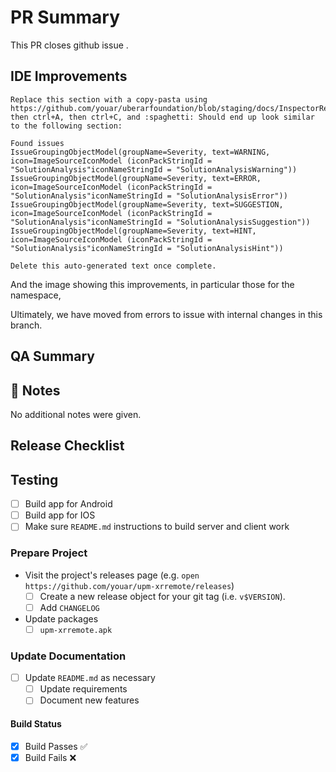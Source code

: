 <!---
	Leaving any section of the following PR blank can result in requested changes for the PR, and will most-likely not be considered until all the sections are _meaningfully_ filled out. Any text, which is not commented should be included in the PR. Please, do not delete it. 
--->

# PR Summary 

This PR closes github issue <!--- Place #NUM here, e.g. #102 --->. <!--- Please any further summary here. Generics like what this issues solved in 1 setnence or less, and the highlights from the associated issue that are helpful are always good to include here - also, feel free to mention anyone that may need to look at this PR. --->

## IDE Improvements 

```
Replace this section with a copy-pasta using https://github.com/youar/uberarfoundation/blob/staging/docs/InspectorResultsRider.png, then ctrl+A, then ctrl+C, and :spaghetti: Should end up look similar to the following section: 

Found issues
IssueGroupingObjectModel(groupName=Severity, text=WARNING, icon=ImageSourceIconModel (iconPackStringId = "SolutionAnalysis"iconNameStringId = "SolutionAnalysisWarning"))
IssueGroupingObjectModel(groupName=Severity, text=ERROR, icon=ImageSourceIconModel (iconPackStringId = "SolutionAnalysis"iconNameStringId = "SolutionAnalysisError"))
IssueGroupingObjectModel(groupName=Severity, text=SUGGESTION, icon=ImageSourceIconModel (iconPackStringId = "SolutionAnalysis"iconNameStringId = "SolutionAnalysisSuggestion"))
IssueGroupingObjectModel(groupName=Severity, text=HINT, icon=ImageSourceIconModel (iconPackStringId = "SolutionAnalysis"iconNameStringId = "SolutionAnalysisHint"))

Delete this auto-generated text once complete. 
```

And the image showing this improvements, in particular those for the <!--- Particular Namespace ---> namespace, 

<!--- 
Please add an image of the error list here, similar to  
![image](https://user-images.githubusercontent.com/13577108/86987069-0bec5600-c14a-11ea-8394-99b931d4c353.png)
---->

Ultimately, we have moved from <!--- Starting Error Num ---> errors to <!--- Ending Error Num ---> issue with internal changes in this branch.

## QA Summary 

## :ledger: Notes

No additional notes were given.

## Release Checklist

## Testing
- [ ] Build app for Android
- [ ] Build app for IOS
- [ ] Make sure `README.md` instructions to build server and client work

### Prepare Project

- Visit the project's releases page (e.g. `open https://github.com/youar/upm-xrremote/releases`)
	- [ ] Create a new release object for your git tag (i.e. `v$VERSION`).
	- [ ] Add `CHANGELOG`
- Update packages
	- [ ] `upm-xrremote.apk`

### Update Documentation
- [ ] Update `README.md` as necessary
	- [ ] Update requirements
	- [ ] Document new features

#### Build Status

- [x] Build Passes ✅ 
- [x] Build Fails :x: 
